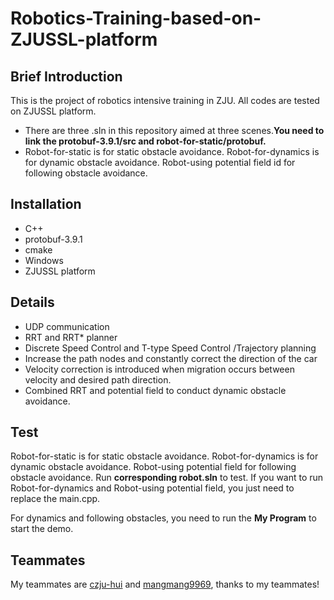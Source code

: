 # Robotics-Training-based-on-ZJUSSL-platform

## Brief Introduction

This is the project of robotics intensive training in ZJU. All codes are tested on ZJUSSL platform.

- There are three .sln in this repository aimed at three scenes.**You need to link the protobuf-3.9.1/src and robot-for-static/protobuf.**
- Robot-for-static is for static obstacle avoidance. Robot-for-dynamics is for dynamic obstacle avoidance. Robot-using potential field id for following obstacle avoidance.

## Installation 

- C++
- protobuf-3.9.1
- cmake
- Windows
- ZJUSSL platform

## Details

- UDP communication
- RRT and RRT* planner
- Discrete Speed Control and T-type Speed Control /Trajectory planning
- Increase the path nodes and constantly correct the direction of the car
- Velocity correction is introduced when migration occurs between velocity and desired path direction.
- Combined RRT and potential field to conduct dynamic obstacle avoidance.

## Test

Robot-for-static is for static obstacle avoidance. Robot-for-dynamics is for dynamic obstacle avoidance. Robot-using potential field for following obstacle avoidance. Run **corresponding robot.sln** to test. If you want to run Robot-for-dynamics and Robot-using potential field, you just need to replace the main.cpp.

For dynamics and following obstacles, you need to run the **My Program** to start the demo.

## Teammates

My teammates are [czju-hui](https://github.com/czju-hui
) and [mangmang9969](https://github.com/mangmang9969), thanks to my teammates!
